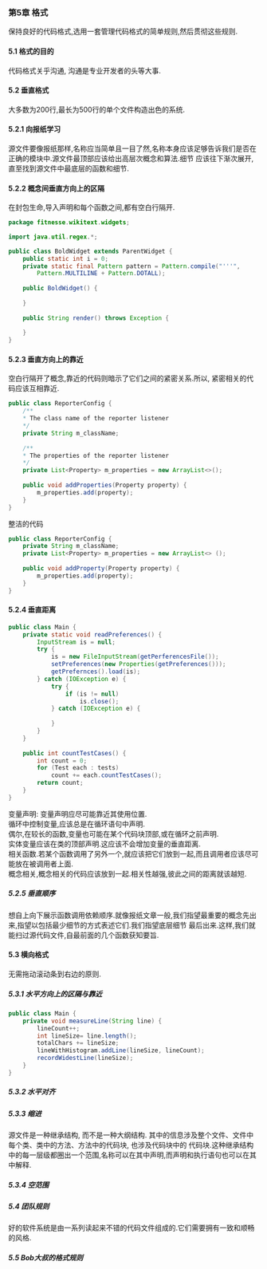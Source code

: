 ### 第5章 格式
保持良好的代码格式,选用一套管理代码格式的简单规则,然后贯彻这些规则.
#### 5.1 格式的目的
代码格式关乎沟通, 沟通是专业开发者的头等大事.
#### 5.2 垂直格式
大多数为200行,最长为500行的单个文件构造出色的系统.
#### 5.2.1 向报纸学习
源文件要像报纸那样,名称应当简单且一目了然,名称本身应该足够告诉我们是否在正确的模块中.源文件最顶部应该给出高层次概念和算法.细节
应该往下渐次展开,直至找到源文件中最底层的函数和细节.
#### 5.2.2 概念间垂直方向上的区隔
在封包生命,导入声明和每个函数之间,都有空白行隔开.
```java
package fitnesse.wikitext.widgets;

import java.util.regex.*;

public class BoldWidget extends ParentWidget {
    public static int i = 0;
    private static final Pattern pattern = Pattern.compile("'''",
        Pattern.MULTILINE + Pattern.DOTALL);
    
    public BoldWidget() {
        
    }
    
    public String render() throws Exception {
        
    }
}
```

#### 5.2.3 垂直方向上的靠近

空白行隔开了概念,靠近的代码则暗示了它们之间的紧密关系.所以, 紧密相关的代码应该互相靠近.
```java
public class ReporterConfig {
    /**
    * The class name of the reporter listener
    */
    private String m_className;
    
    /**
    * The properties of the reporter listener
    */
    private List<Property> m_properties = new ArrayList<>();
    
    public void addProperties(Property property) {
        m_properties.add(property);
    }
}
```
整洁的代码
```java
public class ReporterConfig {
    private String m_className;
    private List<Property> m_properties = new ArrayList<> ();
    
    public void addProperty(Property property) {
        m_properties.add(property);
    }
}
```

#### 5.2.4 垂直距离
```java
public class Main {
    private static void readPreferences() {
        InputStream is = null;
        try {
            is = new FileInputStream(getPerferencesFile());
            setPreferences(new Properties(getPreferences()));
            getPrefernces().load(is);
        } catch (IOException e) {
            try {
                if (is != null)
                    is.close();
            } catch (IOException e) {
                
            }
        }
    }
    
    public int countTestCases() {
        int count = 0;
        for (Test each : tests) 
            count += each.countTestCases();
        return count;
    }
}
```
变量声明: 变量声明应尽可能靠近其使用位置.  
循环中控制变量,应该总是在循环语句中声明.  
偶尔,在较长的函数,变量也可能在某个代码块顶部,或在循环之前声明.  
实体变量应该在类的顶部声明.这应该不会增加变量的垂直距离.  
相关函数.若某个函数调用了另外一个,就应该把它们放到一起,而且调用者应该尽可能放在被调用者上面.  
概念相关,概念相关的代码应该放到一起.相关性越强,彼此之间的距离就该越短.  

##### 5.2.5 垂直顺序
想自上向下展示函数调用依赖顺序.就像报纸文章一般,我们指望最重要的概念先出来,指望以包括最少细节的方式表述它们.我们指望底层细节
最后出来.这样,我们就能扫过源代码文件,自最前面的几个函数获知要旨.

#### 5.3 横向格式
无需拖动滚动条到右边的原则.

##### 5.3.1 水平方向上的区隔与靠近
```java
public class Main {
    private void measureLine(String line) {
        lineCount++;
        int lineSize= line.length();
        totalChars += lineSize;
        lineWithHistogram.addLine(lineSize, lineCount);
        recordWidestLine(lineSize);
    }
}
```

##### 5.3.2 水平对齐
##### 5.3.3 缩进
源文件是一种继承结构, 而不是一种大纲结构. 其中的信息涉及整个文件、文件中每个类、类中的方法、方法中的代码块, 也涉及代码块中的
代码块.这种继承结构中的每一层级都圈出一个范围,名称可以在其中声明,而声明和执行语句也可以在其中解释.
##### 5.3.4 空范围
##### 5.4 团队规则
好的软件系统是由一系列读起来不错的代码文件组成的.它们需要拥有一致和顺畅的风格.
##### 5.5 Bob大叔的格式规则






















